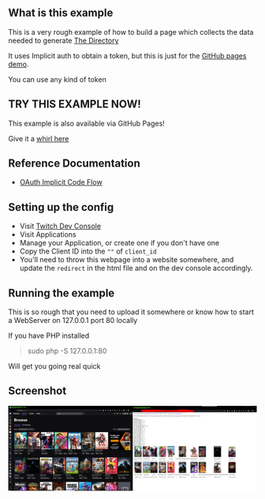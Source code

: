 ## What is this example

This is a very rough example of how to build a page which collects the data needed to generate [The Directory](https://www.twitch.tv/directory)

It uses Implicit auth to obtain a token, but this is just for the [GitHub pages demo](https://barrycarlyon.github.io/twitch_misc/examples/browse_categories/).

You can use any kind of token

## TRY THIS EXAMPLE NOW!

This example is also available via GitHub Pages!

Give it a [whirl here](https://barrycarlyon.github.io/twitch_misc/examples/browse_categories/)

## Reference Documentation

- [OAuth Implicit Code Flow](https://dev.twitch.tv/docs/authentication/getting-tokens-oauth#oauth-implicit-code-flow)

## Setting up the config

- Visit [Twitch Dev Console](https://dev.twitch.tv/console/)
- Visit Applications
- Manage your Application, or create one if you don't have one
- Copy the Client ID into the `""` of `client_id`
- You'll need to throw this webpage into a website somewhere, and update the `redirect` in the html file and on the dev console accordingly.

## Running the example

This is so rough that you need to upload it somewhere or know how to start a WebServer on 127.0.0.1 port 80 locally

If you have PHP installed

> sudo php -S 127.0.0.1:80

Will get you going real quick

## Screenshot

![Example](example.png)
